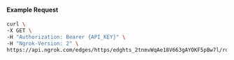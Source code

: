 <!-- Code generated for API Clients. DO NOT EDIT. -->

#### Example Request

```bash
curl \
-X GET \
-H "Authorization: Bearer {API_KEY}" \
-H "Ngrok-Version: 2" \
https://api.ngrok.com/edges/https/edghts_2tnmvWqAe18V663gAYOKF5pBw7l/routes/edghtsrt_2tnmvYBTVIgNF0NG91cOTYayXcM
```

